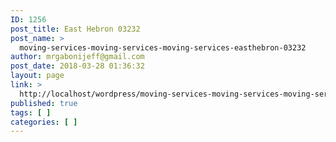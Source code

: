 ```yaml
---
ID: 1256
post_title: East Hebron 03232
post_name: >
  moving-services-moving-services-moving-services-easthebron-03232
author: mrgabonijeff@gmail.com
post_date: 2018-03-28 01:36:32
layout: page
link: >
  http://localhost/wordpress/moving-services-moving-services-moving-services-easthebron-03232/
published: true
tags: [ ]
categories: [ ]
---
```

